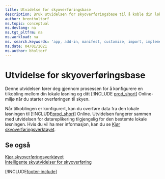 ```yaml
---
title: Utvidelse for skyoverføringsbase
description: Bruk utvidelsen for skyoverføringsbase til å koble din lokale løsning til Business Central Online.
author: brentholtorf
ms.topic: conceptual
ms.devlang: na
ms.tgt_pltfrm: na
ms.workload: na
ms. search.keywords: 'app, add-in, manifest, customize, import, implement'
ms.date: 04/01/2021
ms.author: bholtorf
---
```


# <a name="cloud-migration-base-extension"></a>Utvidelse for skyoverføringsbase

Denne utvidelsen fører deg gjennom prosessen for å konfigurere en tilkobling mellom din lokale løsning og ditt [!INCLUDE [prod_short](includes/prod_short.md)] Online-miljø når du starter overføringen til skyen.  

Når tilkoblingen er konfigurert, kan du overføre data fra den lokale løsningen til [!INCLUDE[prod_short](includes/prod_short.md)] Online. Utvidelsen fungerer sammen med utvidelsen for datareplikering tilgjengelig for den bestemte lokale løsningen. Hvis du vil ha mer informasjon, kan du se [Kjør skyoverføringsverktøyet](/dynamics365/business-central/dev-itpro/administration/migration-tool).  

## <a name="see-also"></a>Se også

[Kjør skyoverføringsverktøyet](/dynamics365/business-central/dev-itpro/administration/migration-tool)  
[Intelligente skyutvidelser for skyoverføring](ui-extensions-data-replication.md)  


[!INCLUDE[footer-include](includes/footer-banner.md)]
